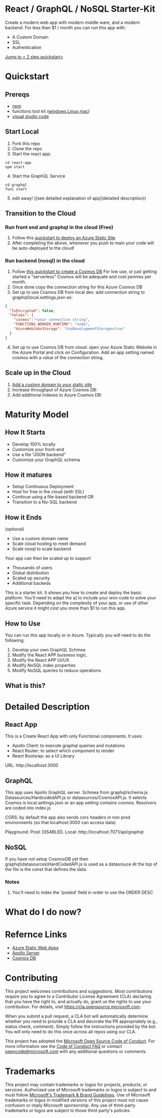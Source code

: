 # React / GraphQL / NoSQL Starter-Kit
Create a modern web app with modern middle ware, and a modern backend.  For less than $1 / month you can run this app with:
* A Custom Domain 
* SSL
* Authentication

[Jump to < 2 step quickstart>](quickstart)

# Quickstart
## Prereqs
* [npm](https://nodejs.org/en/download)
* functions tool kit ([windows](https://go.microsoft.com/fwlink/?linkid=2174087),[Linux](https://go.microsoft.com/fwlink/?linkid=2174087),[mac](https://go.microsoft.com/fwlink/?linkid=2174087))
* [visual studio code](https://code.visualstudio.com/Download)

## Start Local
1. Fork this repo
2. Clone the repo
3. Start the react app: 
```
cd react-app
npm start
```
4. Start the GraphQL Service
```
cd graphql
func start
```

5. edit away! ([see detailed explanation of app](detailed description))



## Transition to the Cloud
### Run front end and graphql in the cloud (Free)
1. Follow this [quickstart to deploy an Azure Static Site](https://docs.microsoft.com/en-us/azure/static-web-apps/get-started-portal?tabs=vanilla-javascript#create-a-static-web-app)
2. After completing the above, whenever you push to main your code will be auto-deployed to the cloud!

### Run backend (nosql) in the cloud
1. Follow [this quickstart to create a Cosmos DB](https://docs.microsoft.com/en-us/azure/cosmos-db/sql/create-cosmosdb-resources-portal)  For low use, or just getting started a "serverless" Cosmos will be adequate and cost pennies per month.
2. Once done copy the connection string for this Azure Cosmos DB 
3. Set up to use Cosmos DB from local dev: add connection string to graphql\local.settings.json ex:
```json
{
  "IsEncrypted": false,
  "Values": {
    "cosmos":"<your connection string",
    "FUNCTIONS_WORKER_RUNTIME": "node",
    "AzureWebJobsStorage": "UseDevelopmentStorage=true"
  }
}
```

4. Set up to use Cosmos DB from cloud: open your Azure Static Website in the Azure Portal and click on Configuration.  Add an app setting named cosmos with a value of the connection string.
   

## Scale up in the Cloud

1. [Add a custom domain to your static site]()
2. Increase throughput of Azure Cosmos DB:
3. Add additional indexes to Azure Cosmos DB:















# Maturity Model
## How It Starts
* Develop 100% locally
* Customize your front-end
* Use a file "JSON backend"
* Customize your GraphQL schema

## How it matures
* Setup Continuous Deployment 
* Host for free in the cloud (with SSL)
* Continue using a file-based backend
OR
* Transition to a No-SQL backend

## How it Ends
(optional)
* Use a custom domain name
* Scale cloud hosting to meet demand
* Scale  nosql to scale backend



Your app can then be scaled up to support
* Thousands of users
* Global distribution
* Scaled up security
* Additional backeds

This is a starter kit. It shows you how to create and deploy the basic platform.  You'll need to adapt the a] to include your won code to solve your specific task.  Depending on the complexity of your app, or use of other Azure service it might cost you more than $1 to run this app. 

## How to Use
You can run this app locally or in Azure.  Typically you will need to do the following:
1. Develop your own GraphQL Schmea
2. Modify the React APP buisness logic.
3. Modify the React APP UI/UX.
4. Modify NoSQL index properties
5. Modify NoSQL queries to reduce operations

## What is this?


# Detailed Description
## React App
This is a Create React App with only Functional components. 
It uses:
* Apollo Client: to execute graphql queiries and mutations
* React Router: to select which component to render
* React Bootsrap: as a UI Library

URL: http://localhost:3000

## GraphQL
This app uses Apollo GraphQL server.
Schmea from graphql/schema.js
Datasources/HardcodedAPI.js or datasources/CosmosAPI.js.  It selects Cosmos is local.settings.json or an app setting contains cosmos.
Resolvers: are coded into index.js 

CORS: by default the app also sends cors headers in non prod environments (so that localhost:3000 can access data)

Playground: Prod: DISABLED.  Local: http://localhost:7071/api/graphql


## NoSQL
If you have not setup CosmosDB yet then graphql\datasources\HardCodedAPI.js is used as a datasrouce
At the top of the file is the const that defines the data.

### Notes
1. You'll need to index the 'posted' field in order to use the ORDER DESC

# What do I do now?

# Refernce Links
* [Azure Static Web Apps](https://azure.microsoft.com/en-us/services/app-service/static/)
* [Apollo Server](https://www.apollographql.com/docs/apollo-server/getting-started/)
* [Cosmos DB](https://azure.microsoft.com/en-us/services/cosmos-db/)

# Contributing

This project welcomes contributions and suggestions.  Most contributions require you to agree to a
Contributor License Agreement (CLA) declaring that you have the right to, and actually do, grant us
the rights to use your contribution. For details, visit https://cla.opensource.microsoft.com.

When you submit a pull request, a CLA bot will automatically determine whether you need to provide
a CLA and decorate the PR appropriately (e.g., status check, comment). Simply follow the instructions
provided by the bot. You will only need to do this once across all repos using our CLA.

This project has adopted the [Microsoft Open Source Code of Conduct](https://opensource.microsoft.com/codeofconduct/).
For more information see the [Code of Conduct FAQ](https://opensource.microsoft.com/codeofconduct/faq/) or
contact [opencode@microsoft.com](mailto:opencode@microsoft.com) with any additional questions or comments.

# Trademarks

This project may contain trademarks or logos for projects, products, or services. Authorized use of Microsoft 
trademarks or logos is subject to and must follow 
[Microsoft's Trademark & Brand Guidelines](https://www.microsoft.com/en-us/legal/intellectualproperty/trademarks/usage/general).
Use of Microsoft trademarks or logos in modified versions of this project must not cause confusion or imply Microsoft sponsorship.
Any use of third-party trademarks or logos are subject to those third-party's policies.
